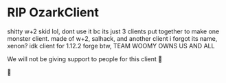 # RIP OzarkClient
shitty w+2 skid lol, dont use it bc its just 3 clients put together to make one monster client. made of w+2, salhack, and another client i forgot its name, xenon? idk client for 1.12.2 forge btw, TEAM WOOMY OWNS US AND ALL

We will not be giving support to people for this client 🤪

:monkey:

